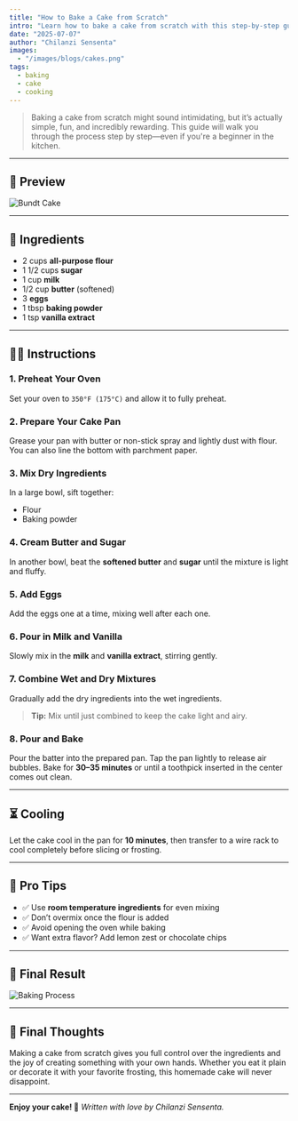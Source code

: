 ```yaml
---
title: "How to Bake a Cake from Scratch"
intro: "Learn how to bake a cake from scratch with this step-by-step guide."
date: "2025-07-07"
author: "Chilanzi Sensenta"
images:
  - "/images/blogs/cakes.png"
tags:
  - baking
  - cake
  - cooking
---
```


> Baking a cake from scratch might sound intimidating, but it’s actually simple, fun, and incredibly rewarding. This guide will walk you through the process step by step—even if you're a beginner in the kitchen.

---

## 📸 Preview
![Bundt Cake](https://images.pexels.com/photos/9194505/pexels-photo-9194505.jpeg)

---

## 📝 Ingredients

- 2 cups **all-purpose flour**
- 1 1/2 cups **sugar**
- 1 cup **milk**
- 1/2 cup **butter** (softened)
- 3 **eggs**
- 1 tbsp **baking powder**
- 1 tsp **vanilla extract**

---

## 🧑‍🍳 Instructions

### 1. Preheat Your Oven
Set your oven to `350°F (175°C)` and allow it to fully preheat.

### 2. Prepare Your Cake Pan
Grease your pan with butter or non-stick spray and lightly dust with flour. You can also line the bottom with parchment paper.

### 3. Mix Dry Ingredients
In a large bowl, sift together:
- Flour
- Baking powder

### 4. Cream Butter and Sugar
In another bowl, beat the **softened butter** and **sugar** until the mixture is light and fluffy.

### 5. Add Eggs
Add the eggs one at a time, mixing well after each one.

### 6. Pour in Milk and Vanilla
Slowly mix in the **milk** and **vanilla extract**, stirring gently.

### 7. Combine Wet and Dry Mixtures
Gradually add the dry ingredients into the wet ingredients.
> **Tip:** Mix until just combined to keep the cake light and airy.

### 8. Pour and Bake
Pour the batter into the prepared pan. Tap the pan lightly to release air bubbles.
Bake for **30–35 minutes** or until a toothpick inserted in the center comes out clean.

---

## ⏳ Cooling
Let the cake cool in the pan for **10 minutes**, then transfer to a wire rack to cool completely before slicing or frosting.

---

## 🧠 Pro Tips

- ✅ Use **room temperature ingredients** for even mixing
- ✅ Don’t overmix once the flour is added
- ✅ Avoid opening the oven while baking
- ✅ Want extra flavor? Add lemon zest or chocolate chips

---

## 📸 Final Result
![Baking Process](https://images.pexels.com/photos/407073/pexels-photo-9194506.jpeg)

---

## 🎉 Final Thoughts

Making a cake from scratch gives you full control over the ingredients and the joy of creating something with your own hands. Whether you eat it plain or decorate it with your favorite frosting, this homemade cake will never disappoint.

---

**Enjoy your cake! 🍰**
*Written with love by Chilanzi Sensenta.*
